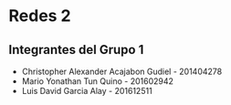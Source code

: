 # Redes 2

## Integrantes del Grupo 1

* Christopher Alexander Acajabon Gudiel - 201404278
* Mario Yonathan Tun Quino - 201602942
* Luis David Garcia Alay - 201612511